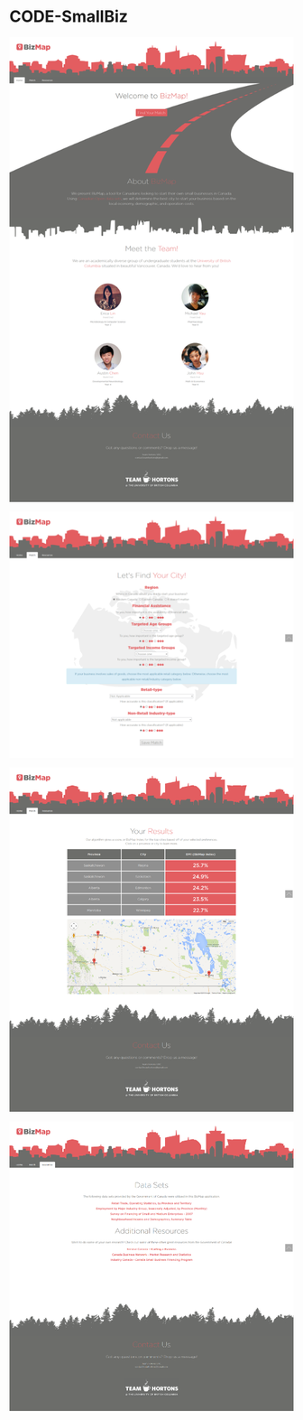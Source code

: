 # CODE-SmallBiz


![alt text](https://github.com/CODE-TeamHortons/CODE-SmallBiz/blob/master/SmallBiz/screenshots/Screen%20Shot%202015-03-28%20at%2004.58.50.png "Landing Page")

![alt text](https://github.com/CODE-TeamHortons/CODE-SmallBiz/blob/master/SmallBiz/screenshots/Screen%20Shot%202015-03-28%20at%2004.59.17.png "Form")

![alt text](https://github.com/CODE-TeamHortons/CODE-SmallBiz/blob/master/SmallBiz/screenshots/Screen%20Shot%202015-03-28%20at%2004.59.25.png "Results Page")

![alt text](https://github.com/CODE-TeamHortons/CODE-SmallBiz/blob/master/SmallBiz/screenshots/Screen%20Shot%202015-03-28%20at%2004.59.31.png "Resources Page")
